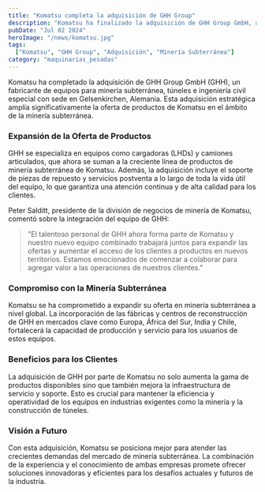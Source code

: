 ```yaml
---
title: "Komatsu completa la adquisición de GHH Group"
description: "Komatsu ha finalizado la adquisición de GHH Group GmbH, aumentando su oferta de productos en minería subterránea y expandiendo su presencia global en mercados clave."
pubDate: "Jul 02 2024"
heroImage: "/news/komatsu.jpg"
tags:
  ["Komatsu", "GHH Group", "Adquisición", "Minería Subterránea"]
category: "maquinarias_pesadas"
---
```


Komatsu ha completado la adquisición de GHH Group GmbH (GHH), un fabricante de equipos para minería subterránea, túneles e ingeniería civil especial con sede en Gelsenkirchen, Alemania. Esta adquisición estratégica amplía significativamente la oferta de productos de Komatsu en el ámbito de la minería subterránea.

### Expansión de la Oferta de Productos

GHH se especializa en equipos como cargadoras (LHDs) y camiones articulados, que ahora se suman a la creciente línea de productos de minería subterránea de Komatsu. Además, la adquisición incluye el soporte de piezas de repuesto y servicios postventa a lo largo de toda la vida útil del equipo, lo que garantiza una atención continua y de alta calidad para los clientes.

Peter Salditt, presidente de la división de negocios de minería de Komatsu, comentó sobre la integración del equipo de GHH: 

> "El talentoso personal de GHH ahora forma parte de Komatsu y nuestro nuevo equipo combinado trabajará juntos para expandir las ofertas y aumentar el acceso de los clientes a productos en nuevos territorios. Estamos emocionados de comenzar a colaborar para agregar valor a las operaciones de nuestros clientes."

### Compromiso con la Minería Subterránea

Komatsu se ha comprometido a expandir su oferta en minería subterránea a nivel global. La incorporación de las fábricas y centros de reconstrucción de GHH en mercados clave como Europa, África del Sur, India y Chile, fortalecerá la capacidad de producción y servicio para los usuarios de estos equipos.

### Beneficios para los Clientes

La adquisición de GHH por parte de Komatsu no solo aumenta la gama de productos disponibles sino que también mejora la infraestructura de servicio y soporte. Esto es crucial para mantener la eficiencia y operatividad de los equipos en industrias exigentes como la minería y la construcción de túneles.

### Visión a Futuro

Con esta adquisición, Komatsu se posiciona mejor para atender las crecientes demandas del mercado de minería subterránea. La combinación de la experiencia y el conocimiento de ambas empresas promete ofrecer soluciones innovadoras y eficientes para los desafíos actuales y futuros de la industria.